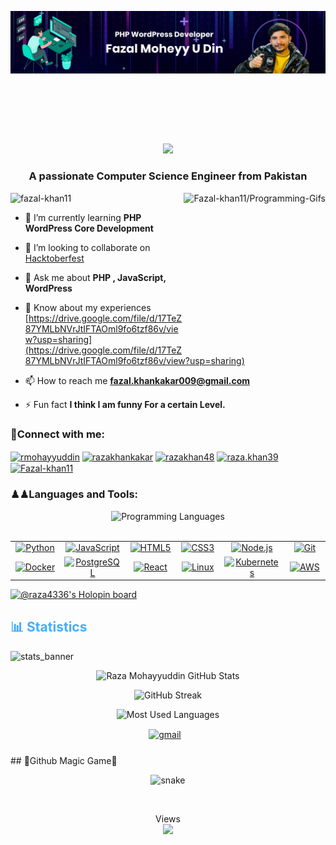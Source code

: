![logo](https://github.com/Fazal-khan11/fazal-khan11/blob/main/gitbanner.png)
<marquee><h1 align="center">Hi 👋, I'm Fazal Moheyy U Din</h1></marquee>
<p align="center">
<a href="https://github.com/fazal-khan11"><img src="https://readme-typing-svg.herokuapp.com?lines=PHP+WordPress+Developer;WordPress+Backend+Engineer;PHP+Developer;Front+End+Devloper&center=true&width=500&height=50"></a>
	

<h3 align="center">A passionate Computer Science Engineer from Pakistan</h3>


<a href='https://github.com/Fazal-khan11'>
<img align='right' src='https://miro.medium.com/max/1360/0*7Q3yvSIv_t0ioJ-Z.gif' widht=250 height=250  alt='Fazal-khan11/Programming-Gifs'></a>


<p align="left"> <img src="https://komarev.com/ghpvc/?username=fazal-khan11&label=Profile%20views&color=0e75b6&style=flat" alt="fazal-khan11" /> </p>

- 🌱 I’m currently learning **PHP WordPress Core Development**

- 👯 I’m looking to collaborate on [Hacktoberfest](https://hacktoberfest.com/)

- 💬 Ask me about **PHP , JavaScript, WordPress**
- 📄 Know about my experiences [https://drive.google.com/file/d/17TeZ87YMLbNVrJtIFTAOml9fo6tzf86v/view?usp=sharing](https://drive.google.com/file/d/17TeZ87YMLbNVrJtIFTAOml9fo6tzf86v/view?usp=sharing)

- 📫 How to reach me **fazal.khankakar009@gmail.com**

- ⚡ Fun fact **I think I am funny For a certain Level.**

<h3 align="left">🥰Connect with me:</h3>
<p align="left">
<a href="https://twitter.com/rmohayyuddin" target="blank"><img align="center" src="https://raw.githubusercontent.com/rahuldkjain/github-profile-readme-generator/master/src/images/icons/Social/twitter.svg" alt="rmohayyuddin" height="30" width="40" /></a>
<a href="https://linkedin.com/in/razakhankakar" target="blank"><img align="center" src="https://raw.githubusercontent.com/rahuldkjain/github-profile-readme-generator/master/src/images/icons/Social/linked-in-alt.svg" alt="razakhankakar" height="30" width="40" /></a>
<a href="https://fb.com/razakhan48" target="blank"><img align="center" src="https://raw.githubusercontent.com/rahuldkjain/github-profile-readme-generator/master/src/images/icons/Social/facebook.svg" alt="razakhan48" height="30" width="40" /></a>
<a href="https://instagram.com/raza.khan39" target="blank"><img align="center" src="https://raw.githubusercontent.com/rahuldkjain/github-profile-readme-generator/master/src/images/icons/Social/instagram.svg" alt="raza.khan39" height="30" width="40" /></a>
<a href="https://www.leetcode.com/Fazal-khan11" target="blank"><img align="center" src="https://raw.githubusercontent.com/rahuldkjain/github-profile-readme-generator/master/src/images/icons/Social/leet-code.svg" alt="Fazal-khan11" height="30" width="40" /></a>
</p>

<h3 align="left">♟♟Languages and Tools:</h3>

<div align="center" style="display:block;">
    <img width="100px" alt="Programming Languages" src="https://user-images.githubusercontent.com/78341798/194531121-47b0119a-ce00-439d-b586-125f86acb098.png"/> 
</div>
<br>
<table>
  <tr>
    <td align="center" width="150">
      <a href="https://www.python.org/">
        <img src="https://img.shields.io/badge/-Python-000?&logo=Python" alt="Python" width="100" height="100"/>
      </a>
    </td>
    <td align="center" width="150">
      <a href="https://developer.mozilla.org/en-US/docs/Web/JavaScript">
        <img src="https://img.shields.io/badge/-JavaScript-000?&logo=JavaScript" alt="JavaScript" width="100" height="100"/>
      </a>
    </td>
    <td align="center" width="150">
      <a href="https://developer.mozilla.org/en-US/docs/Web/Guide/HTML/HTML5">
        <img src="https://img.shields.io/badge/-HTML5-000?&logo=HTML5" alt="HTML5" width="100" height="100"/>
      </a>
    </td>
    <td align="center" width="150">
      <a href="https://developer.mozilla.org/en-US/docs/Web/CSS">
        <img src="https://img.shields.io/badge/-CSS3-000?&logo=CSS3&logoColor=1572B6" alt="CSS3" width="100" height="100"/>
      </a>
    </td>
    <td align="center" width="150">
      <a href="https://nodejs.org/">
        <img src="https://img.shields.io/badge/-Node.js-000?&logo=node.js" alt="Node.js" width="100" height="100"/>
      </a>
    </td>
    <td align="center" width="150">
      <a href="https://git-scm.com/">
        <img src="https://img.shields.io/badge/-Git-000?&logo=git" alt="Git" width="100" height="100"/>
      </a>
    </td>
  </tr>
  <tr>
    <td align="center" width="150">
      <a href="https://www.docker.com/">
        <img src="https://img.shields.io/badge/-Docker-000?&logo=docker" alt="Docker" width="100" height="100"/>
      </a>
    </td>
    <td align="center" width="150">
      <a href="https://www.postgresql.org/">
        <img src="https://img.shields.io/badge/-PostgreSQL-000?&logo=postgresql" alt="PostgreSQL" width="100" height="100"/>
      </a>
    </td>
    <td align="center" width="150">
      <a href="https://reactjs.org/">
        <img src="https://img.shields.io/badge/-React-000?&logo=react" alt="React" width="100" height="100"/>
      </a>
    </td>
    <td align="center" width="150">
      <a href="https://www.linux.org/">
        <img src="https://img.shields.io/badge/-Linux-000?&logo=linux" alt="Linux" width="100" height="100"/>
      </a>
    </td>
    <td align="center" width="150">
      <a href="https://kubernetes.io/">
        <img src="https://img.shields.io/badge/-Kubernetes-000?&logo=kubernetes" alt="Kubernetes" width="100" height="100"/>
      </a>
    </td>
    <td align="center" width="150">
      <a href="https://aws.amazon.com/">
        <img src="https://img.shields.io/badge/-AWS-000?&logo=amazon-aws" alt="AWS" width="100" height="100"/>
      </a>
    </td>
  </tr>
</table>

[![@raza4336's Holopin board](https://holopin.me/raza4336)](https://holopin.io/@raza4336)


	

<h2 style="color: #44AEFB">📊 Statistics</h2>

![stats_banner](https://user-images.githubusercontent.com/78341798/194534778-d662496c-ae00-4e8d-ae9b-b90912054e7f.gif)

<!-- Begin Stats Cards -->
<!-- Resources:  -->
<!-- Github & Languages Stats: https://github.com/anuraghazra/github-readme-stats --> 
<!-- Streak Stats: https://github.com/denvercoder1/github-readme-streak-stats -->
<!-- Change the value after ?username= to your GitHub username. -->
<div class="stats" align="center">

![Raza Mohayyuddin GitHub Stats](https://github-readme-stats.vercel.app/api?username=Fazal-khan11&hide=stars&count_private=true&show_icons=true&theme=algolia&border_radius=20)

![GitHub Streak](https://streak-stats.demolab.com?user=Fazal-khan11&count_private=true&theme=algolia&border_radius=20)

![Most Used Languages](https://github-readme-stats.vercel.app/api/top-langs/?username=Fazal-khan11&layout=compact&show_icons=true&theme=algolia&border_radius=20)
</div>
<!--  End Stats Cards -->


<!-- Begin Footer -->
<!-- Icons Resources -->
<!-- https://devicon.dev/ -->
<div class="footer" align="center" style="margin:15px;">
    <a href="mailto:raza.khan4336@gmail.com" target="_blank">
        <img style="margin:0 10px 10px 0;" src="https://user-images.githubusercontent.com/78341798/194531383-ddb2b774-5bb9-491c-b601-4a4a7d9792fb.svg" alt="gmail" width="40px"/>
    </a>
</div>
<!-- End Footer -->
<!-- Magic Game -->
## 🐍Github Magic Game🐍

<p align="center">
  <img src="https://github.com/Fazal-khan11/Fazal-khan11/raw/output/github-contribution-grid-snake.svg" alt="snake"></center>
</p>
<br>

<p align="center"> 
  Views<br>
  <img src="https://profile-counter.glitch.me/Fazal-khan11/count.svg" />
</p>

